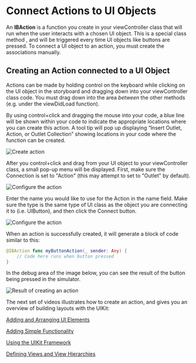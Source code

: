 # Connect Actions to UI Objects

An **IBAction** is a function you create in your viewController class that will run when the user interacts with a chosen UI object.  This is a special class method , and will be triggered every time UI objects like buttons are pressed.  To connect a UI object to an action, you must create the associations manually.  

## Creating an Action connected to a UI Object

Actions can be made by holding control on the keyboard while clicking on the UI object in the storyboard and dragging down into your viewController class code.  You must drag down into the area *between* the other methods (e.g. under the viewDidLoad function).

By using control+click and dragging the mouse into your code, a blue line will be shown within your code to indicate the appropriate locations where you can create this action.  A tool tip will pop up displaying “Insert Outlet, Action, or Outlet Collection” showing locations in your code where the function can be created.

![Create action](/mad9137/assets/img/actions_1.png)

After you control+click and drag from your UI object to your viewController class, a small pop-up menu will be displayed.  First, make sure the Connection is set to "Action" (this may attempt to set to "Outlet" by default).

![Configure the action](/mad9137/assets/img/actions_2.png)

Enter the name you would like to use for the Action in the name field.  Make sure the type is the same type of UI class as the object you are connecting it to (i.e. UIButton), and then click the Connect button.

![Configure the action](/mad9137/assets/img/actions_2.png)

When an action is successfully created, it will generate a block of code similar to this:

```swift
@IBAction func myButtonAction(_ sender: Any) {
    // Code here runs when button pressed
}
```

In the debug area of the image below, you can see the result of the button being pressed in the simulator.

![Result of creating an action](/mad9137/assets/img/actions_4.png)

The next set of videos illustrates how to create an action, and gives you an overview of building layouts with the UIKit:

[Adding and Arranging UI Elements <Badge text="Pluralsight"/>](https://app.pluralsight.com/course-player?clipId=6f088078-bb88-4d2c-80e2-ca8cf4350d3d)

[Adding Simple Functionality <Badge text="Pluralsight"/>](https://app.pluralsight.com/course-player?clipId=82e34173-616a-4523-84b0-d8d84a2b87f9)

[Using the UIKit Framework <Badge text="Pluralsight"/>](https://app.pluralsight.com/course-player?clipId=9ba4c837-c2ef-4057-a549-54fa1aad1e01)

[Defining Views and View Hierarchies <Badge text="Pluralsight"/>](https://app.pluralsight.com/course-player?clipId=374906c0-1695-4bf2-aa0f-94699ab89145)
